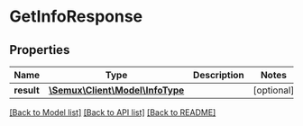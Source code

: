 # GetInfoResponse

## Properties
Name | Type | Description | Notes
------------ | ------------- | ------------- | -------------
**result** | [**\Semux\Client\Model\InfoType**](InfoType.md) |  | [optional] 

[[Back to Model list]](../README.md#documentation-for-models) [[Back to API list]](../README.md#documentation-for-api-endpoints) [[Back to README]](../README.md)


